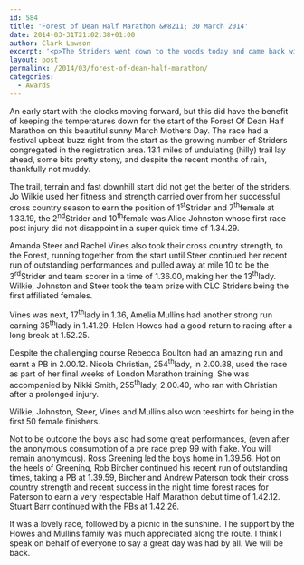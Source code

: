 ```yaml
---
id: 584
title: 'Forest of Dean Half Marathon &#8211; 30 March 2014'
date: 2014-03-31T21:02:38+01:00
author: Clark Lawson
excerpt: '<p>The Striders went down to the woods today and came back with a lovely prize.....</p>'
layout: post
permalink: /2014/03/forest-of-dean-half-marathon/
categories:
  - Awards
---
```

An early start with the clocks moving forward, but this did have the benefit of keeping the temperatures down for the start of the Forest Of Dean Half Marathon on this beautiful sunny March Mothers Day. The race had a festival upbeat buzz right from the start as the growing number of Striders congregated in the registration area. 13.1 miles of undulating (hilly) trail lay ahead, some bits pretty stony, and despite the recent months of rain, thankfully not muddy.

The trail, terrain and fast downhill start did not get the better of the striders. Jo Wilkie used her fitness and strength carried over from her successful cross country season to earn the position of 1<sup>st</sup>Strider and 7<sup>th</sup>female at 1.33.19, the 2<sup>nd</sup>Strider and 10<sup>th</sup>female was Alice Johnston whose first race post injury did not disappoint in a super quick time of 1.34.29. 

Amanda Steer and Rachel Vines also took their cross country strength, to the Forest, running together from the start until Steer continued her recent run of outstanding performances and pulled away at mile 10 to be the 3<sup>rd</sup>Strider and team scorer in a time of 1.36.00, making her the 13<sup>th</sup>lady. Wilkie, Johnston and Steer took the team prize with CLC Striders being the first affiliated females.

Vines was next, 17<sup>th</sup>lady in 1.36, Amelia Mullins had another strong run earning 35<sup>th</sup>lady in 1.41.29. Helen Howes had a good return to racing after a long break at 1.52.25.

Despite the challenging course Rebecca Boulton had an amazing run and earnt a PB in 2.00.12. Nicola Christian, 254<sup>th</sup>lady, in 2.00.38, used the race as part of her final weeks of London Marathon training. She was accompanied by Nikki Smith, 255<sup>th</sup>lady, 2.00.40, who ran with Christian after a prolonged injury. 

Wilkie, Johnston, Steer, Vines and Mullins also won teeshirts for being in the first 50 female finishers. 

Not to be outdone the boys also had some great performances, (even after the anonymous consumption of a pre race prep 99 with flake. You will remain anonymous). Ross Greening led the boys home in 1.39.56. Hot on the heels of Greening, Rob Bircher continued his recent run of outstanding times, taking a PB at 1.39.59, Bircher and Andrew Paterson took their cross country strength and recent success in the night time forest races for Paterson to earn a very respectable Half Marathon debut time of 1.42.12. Stuart Barr continued with the PBs at 1.42.26.

It was a lovely race, followed by a picnic in the sunshine. The support by the Howes and Mullins family was much appreciated along the route. I think I speak on behalf of everyone to say a great day was had by all. We will be back.